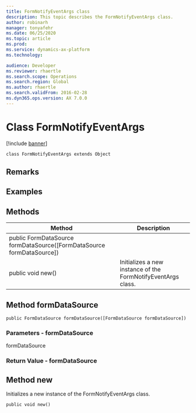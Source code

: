```yaml
---
title: FormNotifyEventArgs class
description: This topic describes the FormNotifyEventArgs class.
author: robinarh
manager: tonyafehr
ms.date: 06/25/2020
ms.topic: article
ms.prod: 
ms.service: dynamics-ax-platform
ms.technology: 

audience: Developer
ms.reviewer: rhaertle
ms.search.scope: Operations
ms.search.region: Global
ms.author: rhaertle
ms.search.validFrom: 2016-02-28
ms.dyn365.ops.version: AX 7.0.0
---
```


# Class FormNotifyEventArgs

[!include [banner](../includes/banner.md)]

```xpp
class FormNotifyEventArgs extends Object
```

## Remarks

## Examples

## Methods

| Method                                                                  | Description                                                  |
|-------------------------------------------------------------------------|--------------------------------------------------------------|
| public FormDataSource formDataSource(\[FormDataSource formDataSource\]) |                                                              |
| public void new()                                                       | Initializes a new instance of the FormNotifyEventArgs class. |

## Method formDataSource

```xpp
public FormDataSource formDataSource([FormDataSource formDataSource])
```

### Parameters - formDataSource

formDataSource  

### Return Value - formDataSource

## Method new

Initializes a new instance of the FormNotifyEventArgs class.

```xpp
public void new()
```


